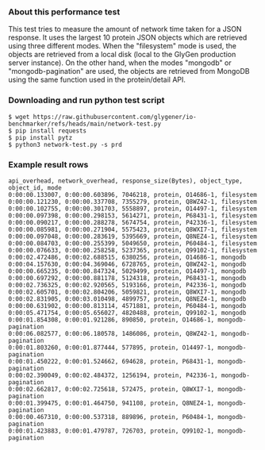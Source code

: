### About this performance test
This test tries to measure the amount of network time taken for a JSON response. It uses the largest 10 protein JSON objects which are retrieved using three different modes. When the "filesystem" mode is used, the objects are retrieved from a local disk (local to the GlyGen production server instance). On the other hand, when the modes "mongodb" or "mongodb-pagination" are used, the objects are retrieved from MongoDB using the same function used in the protein/detail API.


### Downloading and run python test script
```
$ wget https://raw.githubusercontent.com/glygener/io-benchmarker/refs/heads/main/network-test.py
$ pip install requests
$ pip install pytz
$ python3 network-test.py -s prd
```

### Example result rows
```
api_overhead, network_overhead, response_size(Bytes), object_type, object_id, mode
0:00:00.133007, 0:00:00.603896, 7046218, protein, O14686-1, filesystem
0:00:00.121230, 0:00:00.337708, 7355279, protein, Q8WZ42-1, filesystem
0:00:00.102755, 0:00:00.301703, 5558897, protein, O14497-1, filesystem
0:00:00.097398, 0:00:00.298153, 5614271, protein, P68431-1, filesystem
0:00:00.090217, 0:00:00.288278, 5674754, protein, P42336-1, filesystem
0:00:00.085981, 0:00:00.271904, 5575423, protein, Q8WXI7-1, filesystem
0:00:00.097048, 0:00:00.283619, 5395669, protein, Q8NEZ4-1, filesystem
0:00:00.084703, 0:00:00.255399, 5049650, protein, P60484-1, filesystem
0:00:00.076633, 0:00:00.258258, 5237365, protein, Q99102-1, filesystem
0:00:02.472486, 0:00:02.688515, 6380256, protein, O14686-1, mongodb
0:00:04.157630, 0:00:04.369046, 6728765, protein, Q8WZ42-1, mongodb
0:00:00.665235, 0:00:00.847324, 5029499, protein, O14497-1, mongodb
0:00:00.697292, 0:00:00.881178, 5124318, protein, P68431-1, mongodb
0:00:02.736325, 0:00:02.920565, 5193166, protein, P42336-1, mongodb
0:00:02.605701, 0:00:02.804206, 5059821, protein, Q8WXI7-1, mongodb
0:00:02.831905, 0:00:03.010498, 4899757, protein, Q8NEZ4-1, mongodb
0:00:00.631902, 0:00:00.813114, 4571881, protein, P60484-1, mongodb
0:00:05.471754, 0:00:05.656027, 4820488, protein, Q99102-1, mongodb
0:00:01.854308, 0:00:01.921286, 890850, protein, O14686-1, mongodb-pagination
0:00:06.082577, 0:00:06.180578, 1486086, protein, Q8WZ42-1, mongodb-pagination
0:00:01.803260, 0:00:01.877444, 577895, protein, O14497-1, mongodb-pagination
0:00:01.450222, 0:00:01.524662, 694628, protein, P68431-1, mongodb-pagination
0:00:02.390049, 0:00:02.484372, 1256194, protein, P42336-1, mongodb-pagination
0:00:02.662817, 0:00:02.725618, 572475, protein, Q8WXI7-1, mongodb-pagination
0:00:01.399475, 0:00:01.464750, 941108, protein, Q8NEZ4-1, mongodb-pagination
0:00:00.467310, 0:00:00.537318, 889896, protein, P60484-1, mongodb-pagination
0:00:01.423883, 0:00:01.479787, 726703, protein, Q99102-1, mongodb-pagination
```
